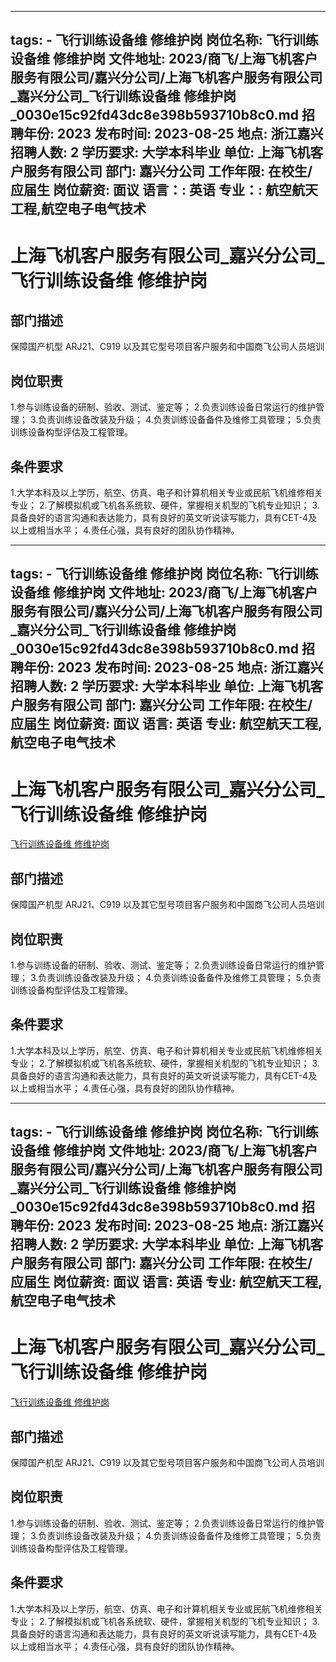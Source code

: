 
---
tags:
    - 飞行训练设备维 修维护岗
岗位名称: 飞行训练设备维 修维护岗
文件地址: 2023/商飞/上海飞机客户服务有限公司/嘉兴分公司/上海飞机客户服务有限公司_嘉兴分公司_飞行训练设备维 修维护岗_0030e15c92fd43dc8e398b593710b8c0.md
招聘年份: 2023
发布时间: 2023-08-25
地点: 浙江嘉兴
招聘人数: 2
学历要求: 大学本科毕业
单位: 上海飞机客户服务有限公司
部门: 嘉兴分公司
工作年限: 在校生/应届生
岗位薪资: 面议
语言：: 英语
专业：: 航空航天工程,航空电子电气技术
---

# 上海飞机客户服务有限公司_嘉兴分公司_飞行训练设备维 修维护岗

## 部门描述

保障国产机型 ARJ21、C919 以及其它型号项目客户服务和中国商飞公司人员培训

## 岗位职责

1.参与训练设备的研制、验收、测试、鉴定等；
 2.负责训练设备日常运行的维护管理；
 3.负责训练设备改装及升级；
 4.负责训练设备备件及维修工具管理；
 5.负责训练设备构型评估及工程管理。

 ## 条件要求

1.大学本科及以上学历，航空、仿真、电子和计算机相关专业或民航飞机维修相关专业；
 2.了解模拟机或飞机各系统软、硬件，掌握相关机型的飞机专业知识；
 3.具备良好的语言沟通和表达能力，具有良好的英文听说读写能力，具有CET-4及以上或相当水平；
 4.责任心强，具有良好的团队协作精神。

---
tags:
    - 飞行训练设备维 修维护岗
岗位名称: 飞行训练设备维 修维护岗
文件地址: 2023/商飞/上海飞机客户服务有限公司/嘉兴分公司/上海飞机客户服务有限公司_嘉兴分公司_飞行训练设备维 修维护岗_0030e15c92fd43dc8e398b593710b8c0.md
招聘年份: 2023
发布时间: 2023-08-25
地点: 浙江嘉兴
招聘人数: 2
学历要求: 大学本科毕业
单位: 上海飞机客户服务有限公司
部门: 嘉兴分公司
工作年限: 在校生/应届生
岗位薪资: 面议
语言: 英语
专业: 航空航天工程,航空电子电气技术
---

# 上海飞机客户服务有限公司_嘉兴分公司_飞行训练设备维 修维护岗

[飞行训练设备维 修维护岗](http://zhaopin.comac.cc/zp/ct/out/position/positionDetail?planid=0030e15c92fd43dc8e398b593710b8c0)

## 部门描述

保障国产机型 ARJ21、C919 以及其它型号项目客户服务和中国商飞公司人员培训

## 岗位职责

1.参与训练设备的研制、验收、测试、鉴定等；
 2.负责训练设备日常运行的维护管理；
 3.负责训练设备改装及升级；
 4.负责训练设备备件及维修工具管理；
 5.负责训练设备构型评估及工程管理。

 ## 条件要求

1.大学本科及以上学历，航空、仿真、电子和计算机相关专业或民航飞机维修相关专业；
 2.了解模拟机或飞机各系统软、硬件，掌握相关机型的飞机专业知识；
 3.具备良好的语言沟通和表达能力，具有良好的英文听说读写能力，具有CET-4及以上或相当水平；
 4.责任心强，具有良好的团队协作精神。

---
tags:
    - 飞行训练设备维 修维护岗
岗位名称: 飞行训练设备维 修维护岗
文件地址: 2023/商飞/上海飞机客户服务有限公司/嘉兴分公司/上海飞机客户服务有限公司_嘉兴分公司_飞行训练设备维 修维护岗_0030e15c92fd43dc8e398b593710b8c0.md
招聘年份: 2023
发布时间: 2023-08-25
地点: 浙江嘉兴
招聘人数: 2
学历要求: 大学本科毕业
单位: 上海飞机客户服务有限公司
部门: 嘉兴分公司
工作年限: 在校生/应届生
岗位薪资: 面议
语言: 英语
专业: 航空航天工程,航空电子电气技术
---

# 上海飞机客户服务有限公司_嘉兴分公司_飞行训练设备维 修维护岗

[飞行训练设备维 修维护岗](http://zhaopin.comac.cc/zp/ct/out/position/positionDetail?planid=0030e15c92fd43dc8e398b593710b8c0)


## 部门描述

保障国产机型 ARJ21、C919 以及其它型号项目客户服务和中国商飞公司人员培训

## 岗位职责

1.参与训练设备的研制、验收、测试、鉴定等；
 2.负责训练设备日常运行的维护管理；
 3.负责训练设备改装及升级；
 4.负责训练设备备件及维修工具管理；
 5.负责训练设备构型评估及工程管理。

 ## 条件要求

1.大学本科及以上学历，航空、仿真、电子和计算机相关专业或民航飞机维修相关专业；
 2.了解模拟机或飞机各系统软、硬件，掌握相关机型的飞机专业知识；
 3.具备良好的语言沟通和表达能力，具有良好的英文听说读写能力，具有CET-4及以上或相当水平；
 4.责任心强，具有良好的团队协作精神。
